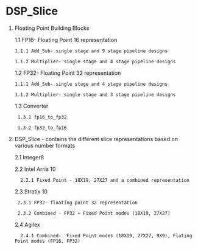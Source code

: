 # DSP_Slice

1. Floating Point Building Blocks  

   1.1 FP16- Floating Point 16 representation
   
       1.1.1 Add_Sub- single stage and 9 stage pipeline designs
       
       1.1.2 Multiplier- single stage and 4 stage pipeline designs 
       
   1.2 FP32- Floating Point 32 representation
   
       1.1.1 Add_Sub- single stage and 4 stage pipeline designs
       
       1.1.2 Multiplier- single stage and 3 stage pipeline designs
       
   1.3 Converter
      
        1.3.1 fp16_to_fp32
        
        1.3.2 fp32_to_fp16

2. DSP_Slice - contains the different slice representations based on various number formats

   2.1 Integer8
   
   2.2 Intel Arria 10
   
         2.2.1 Fixed Point - 18X19, 27X27 and a combined representation 
   
   2.3 Stratix 10
        
        2.3.1 FP32- floating point 32 representation 
        
        2.3.2 Combined - FP32 + Fixed Point modes (18X19, 27X27)
        
   2.4 Agilex
         
         2.4.1 Combined-  Fixed Point modes (18X19, 27X27, 9X9), Flating Point modes (FP16, FP32)
         
      
         
   
